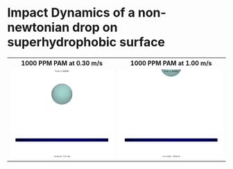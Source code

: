 # Impact Dynamics of a non-newtonian drop on superhydrophobic surface

<table>
  <tr>
    <th>1000 PPM PAM at 0.30 m/s</th>
    <th>1000 PPM PAM at 1.00 m/s</th>
  </tr>
  <tr>
    <td><img src="imgs/0.3mps.gif" alt="1000 PPM PAM at 0.30 m/s"></td>
    <td><img src="imgs/1.0mps.gif" alt="1000 PPM PAM at 1.00 m/s"></td>
  </tr>
</table>